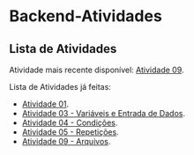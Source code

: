 # Backend-Atividades

## Lista de Atividades

Atividade mais recente disponível: [Atividade 09](Atividades/Atividade%2009%20-%20Arquivos/).

Lista de Atividades já feitas:

- [Atividade 01](Atividades/Atividade%2001%20-%2022-04-25/).
- [Atividade 03 - Variáveis e Entrada de Dados](Atividades/Atividade%2003%20-%20Variáveis%20e%20Entrada%20de%20Dados/).
- [Atividade 04 - Condições](Atividades/Atividade%2004%20-%20Condições/).
- [Atividade 05 - Repetições](Atividades/Atividade%2005%20-%20Repetições/).
- [Atividade 09 - Arquivos](Atividades/Atividade%2009%20-%20Arquivos/).
